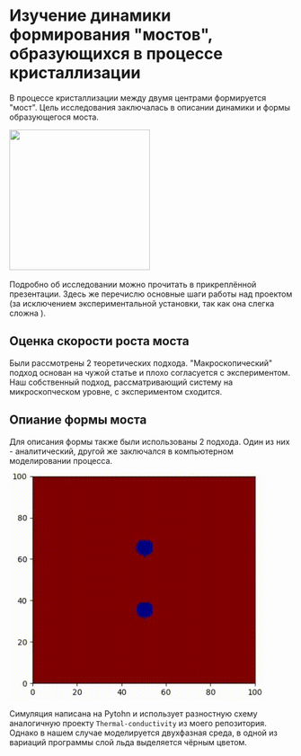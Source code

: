 # Изучение динамики формирования "мостов", образующихся в процессе кристаллизации
В процессе кристаллизации между двумя центрами формируется "мост". Цель исследования заключалась в описании динамики и формы образующегося моста.

<img src="/madia_gt/intro.gif" width="250" height="250"/>

Подробно об исследовании можно прочитать в прикреплённой презентации. Здесь же перечислю основные шаги работы над проектом (за исключением экспериментальной установки, так как она слегка сложна ).
## Оценка скорости роста моста
Были рассмотрены 2 теоретических подхода. "Макроскопический" подход основан на чужой статье и плохо согласуется с экспериментом. Наш собственный подход, рассматривающий систему на микроскопческом уровне, с экспериментом сходится.

## Опиание формы моста
Для описания формы также были использованы 2 подхода.
Один из них - аналитический, другой же заключался в компьютерном моделировании процесса.

![bebememe](madia_gt/demo_numergif.gif)

Симуляция написана на Pytohn и использует разностную схему аналогичную проекту `Thermal-conductivity` из моего репозитория.
Однако в нашем случае моделируется двухфазная среда, в одной из вариаций программы слой льда выделяется чёрным цветом.
